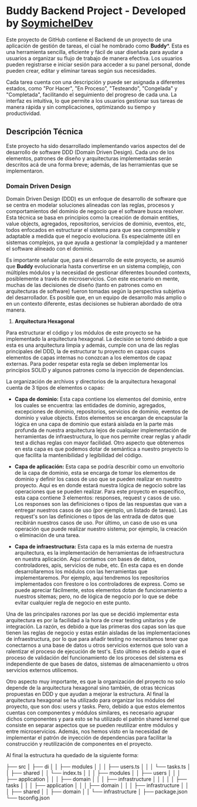 # Buddy Backend Project - Developed by [SoymichelDev](https://www.linkedin.com/in/soymichelt)


Este proyecto de GitHub contiene el Backend de un proyecto de una aplicación de gestión de tareas, el cúal he nombrado como **Buddy***. Esta es una herramienta sencilla, eficiente y fácil de usar diseñada para ayudar a usuarios a organizar su flujo de trabajo de manera efectiva. Los usuarios pueden registrarse e iniciar sesión para acceder a su panel personal, donde pueden crear, editar y eliminar tareas según sus necesidades.

Cada tarea cuenta con una descripción y puede ser asignada a diferentes estados, como "Por Hacer", "En Proceso", "Testeando", "Congelada" y "Completada", facilitando el seguimiento del progreso de cada una. La interfaz es intuitiva, lo que permite a los usuarios gestionar sus tareas de manera rápida y sin complicaciones, optimizando su tiempo y productividad.

## Descripción Técnica

Este proyecto ha sido desarrollado implementando varios aspectos del de desarrollo de software DDD (Domain Driven Design). Cada uno de los elementos, patrones de diseño y arquitecturas implementadas serán descritos acá de una forma breve; además, de las herramientas que se implementaron.

### Domain Driven Design

Domain Driven Design (DDD) es un enfoque de desarrollo de software que se centra en modelar soluciones alineadas con las reglas, procesos y comportamientos del dominio de negocio que el software busca resolver. Esta técnica se basa en principios como la creación de domain entities, value objects, agregados, repositorios, servicios de dominio, eventos, etc, todos enfocados en estructurar el sistema para que sea comprensible y adaptable a medida que el negocio evoluciona. Es especialmente útil en sistemas complejos, ya que ayuda a gestionar la complejidad y a mantener el software alineado con el dominio.

Es importante señalar que, para el desarrollo de este proyecto, se asumió que **Buddy** evolucionaría hasta convertirse en un sistema complejo, con múltiples módulos y la necesidad de gestionar diferentes bounded contexts, posiblemente a través de microservicios. Con este escenario en mente, muchas de las decisiones de diseño (tanto en patrones como en arquitecturas de software) fueron tomadas según la perspectiva subjetiva del desarrollador. Es posible que, en un equipo de desarrollo más amplio o en un contexto diferente, estas decisiones se hubieran abordado de otra manera.

1. **Arquitectura Hexagonal**

Para estructurar el código y los módulos de este proyecto se ha implementado la arquitectura hexagonal. La decisión se tomó debido a que esta es una arquitectura limpia y además, cumple con una de las reglas principales del DDD, la de estructurar tu proyecto en capas cuyos elementos de capas internas no conozcan a los elementos de capaz externas. Para poder respetar esta regla se deben implementar los principios SOLID y algunos patrones como la inyección de dependencias.

La organización de archivos y directorios de la arquitectura hexagonal cuenta de 3 tipos de elementos o capas:

* **Capa de dominio:** Esta capa contiene los elementos del dominio, entre los cuales se encuentra: las entidades de dominio, agregados, excepciones de dominio, repositorios, servicios de dominio, eventos de dominio y value objects. Estos elementos se encargan de encapsular la lógica en una capa de dominio que estará aislada en la parte más profunda de nuestra arquitectura lejos de cualquier implementación de herramientas de infraestructura, lo que nos permite crear reglas y añadir test a dichas reglas con mayor facilidad. Otro aspecto que obtenemos en esta capa es que podemos dotar de semántica a nuestro proyecto lo que facilita la mantenibilidad y legibilidad del código.

* **Capa de aplicación:** Esta capa se podría describir como un envoltorio de la capa de dominio, esta se encarga de tomar los elementos de dominio y definir los casos de uso que se pueden realizar en nuestro proyecto. Aquí es en donde estará nuestra lógica de negocio sobre las operaciones que se pueden realizar. Para este proyecto en específico, esta capa contiene 3 elementos: responses, request y casos de uso. Los responses son las definiciones o tipos de las respuestas que van a entregar nuestros casos de uso (por ejemplo, un listado de tareas). Las request's son las definiciones o tipos de las entrada de datos que recibirán nuestros casos de uso. Por último, un caso de uso es una operación que puede realizar nuestro sistema; por ejemplo, la creación o eliminación de una tarea.

* **Capa de infraestructura:** Esta capa es la más externa de nuestra arquitectura, es la implementación de herramientas de infraestructura en nuestra aplicación. Aquí contamos con bases de datos, controladores, apis, servicios de nube, etc. En esta capa es en donde desarrollaremos los módulos con las herramientas que implementaremos. Por ejemplo, aquí tendremos los repositorios implementados con firestore o los controladores de express. Como se puede apreciar fácilmente, estos elementos dotan de funcionamiento a nuestros sitemas; pero, no de lógica de negocio por lo que se debe evitar cualquier regla de negocio en este punto.

Una de las principales razones por las que se decidió implementar esta arquitectura es por la facilidad a la hora de crear testing unitarios y de integración. La razón, es debido a que las primeras dos capas son las que tienen las reglas de negocio y estas están aisladas de las implementaciones de infraestructura, por lo que para añadir testing no necesitamos tener que conectarnos a una base de datos u otros servicios externos que solo van a ralentizar el proceso de ejecución de test's. Esto último es debido a que el proceso de validación del funcionamiento de los procesos del sistema es independiente de que bases de datos, sistemas de almacenamiento u otros servicios externos utilicemos.

Otro aspecto muy importante, es que la organización del proyecto no solo depende de la arquitectura hexagonal sino también, de otras técnicas propuestas en DDD y que ayudan a mejorar la estructura. Al final la arquitectura hexagonal se ha utilizado para organizar los módulos del proyecto, que son dos: users y tasks. Pero, debido a que estos elementos cuentas con componentes y módulos similares, es necesario agrupar dichos componentes y para esto se ha utilizado el patrón shared kernel que consiste en separar aspectos que se pueden reutilizar entre módulos y entre microservicios. Además, nos hemos visto en la necesidad de implementar el patrón de inyección de dependencias para facilitar la construcción y reutilización de componentes en el proyecto.

Al final la estructura ha quedado de la siguiente forma:

├── src
│   ├── di
│   │   ├── modules
│   │   │   ├── users.ts
│   │   │   └── tasks.ts
│   │   ├── shared
│   │       └── index.ts
│   │
│   ├── modules
│   │   ├── users
│   │   │   ├── application
│   │   │   ├── domain
│   │   │   ├── infrastructure
│   │   │
│   │   ├── tasks
│   │   │   ├── application
│   │   │   ├── domain
│   │   │   ├── infrastructure
│   │
│   ├── shared
│   │   ├── domain
│   │   └── infrastructure
│
├── package.json
└── tsconfig.json